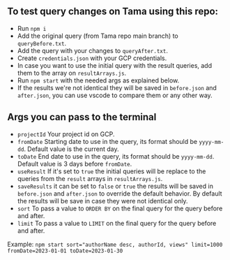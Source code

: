 ## To test query changes on Tama using this repo:
* Run `npm i`
* Add the original query (from Tama repo main branch) to `queryBefore.txt`.
* Add the query with your changes to `queryAfter.txt`.
* Create `credentials.json` with your GCP credentials.
* In case you want to use the initial query with the result queries, add them to the array on `resultArrays.js`.
* Run `npm start` with the needed args as explained below.
* If the results we're not identical they will be saved in `before.json` and `after.json`, you can use vscode to compare them or any other way.

## Args you can pass to the terminal
* `projectId` Your project id on GCP.
* `fromDate` Starting date to use in the query, its format should be `yyyy-mm-dd`. Default value is the current day.
* `toDate` End date to use in the query, its format should be `yyyy-mm-dd`. Default value is 3 days before `fromDate`.
* `useResult` If it's set to `true` the initial queries will be replace to the queries from the `result` arrays in `resultArrays.js`.
* `saveResults` it can be set to `false` or `true` the results will be saved in `before.json` and `after.json` to override the default behavior. By default the results will be save in case they were not identical only.
* `sort` To pass a value to `ORDER BY` on the final query for the query before and after.
* `limit` To pass a value to `LIMIT` on the final query for the query before and after.


Example: `npm start sort="authorName desc, authorId, views" limit=1000 fromDate=2023-01-01 toDate=2023-01-30`
